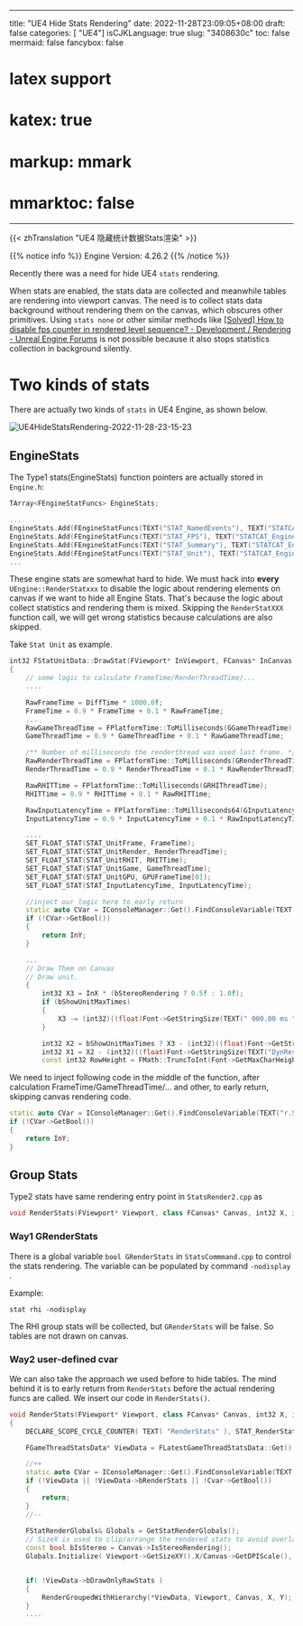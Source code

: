 
---
title: "UE4 Hide Stats Rendering"
date: 2022-11-28T23:09:05+08:00
draft: false
categories: [ "UE4"]
isCJKLanguage: true
slug: "3408630c"
toc: false
mermaid: false
fancybox: false
# latex support
# katex: true
# markup: mmark
# mmarktoc: false 
---

{{< zhTranslation "UE4 隐藏统计数据Stats渲染" >}} 

{{% notice info %}}
Engine Version: 4.26.2
{{% /notice %}}

Recently there was a need for hide UE4 `stats` rendering.

When stats are enabled, the stats data are collected and meanwhile tables are rendering into viewport canvas.
The need is to collect stats data background without rendering them on the canvas, which obscures other primitives.
Using `stats none` or other similar methods like [[Solved] How to disable fps counter in rendered level sequence? - Development / Rendering - Unreal Engine Forums](https://forums.unrealengine.com/t/solved-how-to-disable-fps-counter-in-rendered-level-sequence/444255/4) is not possible because it also stops statistics collection in background silently.

# Two kinds of stats

There are actually two kinds of `stats` in UE4 Engine, as shown below.

![UE4HideStatsRendering-2022-11-28-23-15-23](https://img.blurredcode.com/img/UE4HideStatsRendering-2022-11-28-23-15-23.png?x-oss-process=style/compress)


## EngineStats

The Type1 stats(EngineStats) function pointers are actually stored in `Engine.h`:

```cpp
TArray<FEngineStatFuncs> EngineStats;
```

```cpp
...
EngineStats.Add(FEngineStatFuncs(TEXT("STAT_NamedEvents"), TEXT("STATCAT_Engine"), FText::GetEmpty(), &UEngine::RenderStatNamedEvents, &UEngine::ToggleStatNamedEvents, bIsRHS));
EngineStats.Add(FEngineStatFuncs(TEXT("STAT_FPS"), TEXT("STATCAT_Engine"), FText::GetEmpty(), &UEngine::RenderStatFPS, &UEngine::ToggleStatFPS, bIsRHS));
EngineStats.Add(FEngineStatFuncs(TEXT("STAT_Summary"), TEXT("STATCAT_Engine"), FText::GetEmpty(), &UEngine::RenderStatSummary, NULL, bIsRHS));
EngineStats.Add(FEngineStatFuncs(TEXT("STAT_Unit"), TEXT("STATCAT_Engine"), FText::GetEmpty(), &UEngine::RenderStatUnit, &UEngine::ToggleStatUnit, bIsRHS));
...
```

These engine stats are somewhat hard to hide.
We must hack into **every** `UEngine::RenderStatxxx` to disable the logic about rendering elements on canvas if we want to hide all Engine Stats.
That's because the logic about collect statistics and rendering them is mixed. 
Skipping the `RenderStatXXX` function call, we will get wrong statistics because calculations are also skipped.

Take `Stat Unit` as example.


```cpp
int32 FStatUnitData::DrawStat(FViewport* InViewport, FCanvas* InCanvas, int32 InX, int32 InY)
{
    // some logic to calculate FrameTime/RenderThreadTime/...
    ....

    RawFrameTime = DiffTime * 1000.0f;
    FrameTime = 0.9 * FrameTime + 0.1 * RawFrameTime;
    ...
    RawGameThreadTime = FPlatformTime::ToMilliseconds(GGameThreadTime);
    GameThreadTime = 0.9 * GameThreadTime + 0.1 * RawGameThreadTime;

    /** Number of milliseconds the renderthread was used last frame. */
    RawRenderThreadTime = FPlatformTime::ToMilliseconds(GRenderThreadTime);
    RenderThreadTime = 0.9 * RenderThreadTime + 0.1 * RawRenderThreadTime;

    RawRHITTime = FPlatformTime::ToMilliseconds(GRHIThreadTime);
    RHITTime = 0.9 * RHITTime + 0.1 * RawRHITTime;

    RawInputLatencyTime = FPlatformTime::ToMilliseconds64(GInputLatencyTime);
    InputLatencyTime = 0.9 * InputLatencyTime + 0.1 * RawInputLatencyTime;

    ....
    SET_FLOAT_STAT(STAT_UnitFrame, FrameTime);
    SET_FLOAT_STAT(STAT_UnitRender, RenderThreadTime);
    SET_FLOAT_STAT(STAT_UnitRHIT, RHITTime);
    SET_FLOAT_STAT(STAT_UnitGame, GameThreadTime);
    SET_FLOAT_STAT(STAT_UnitGPU, GPUFrameTime[0]);
    SET_FLOAT_STAT(STAT_InputLatencyTime, InputLatencyTime);

    //inject our logic here to early return
    static auto CVar = IConsoleManager::Get().FindConsoleVariable(TEXT("r.StatsRendering"));
    if (!CVar->GetBool())
    {
        return InY;
    }

    ...
    // Draw Them on Canvas
    // Draw unit.
    {
        int32 X3 = InX * (bStereoRendering ? 0.5f : 1.0f);
        if (bShowUnitMaxTimes)
        {
            X3 -= (int32)((float)Font->GetStringSize(TEXT(" 000.00 ms ")));
        }

        int32 X2 = bShowUnitMaxTimes ? X3 - (int32)((float)Font->GetStringSize(TEXT(" 000.00 ms "))) : X3;
        int32 X1 = X2 - (int32)((float)Font->GetStringSize(TEXT("DynRes: ")));
        const int32 RowHeight = FMath::TruncToInt(Font->GetMaxCharHeight() * 1.1f);

```

We need to inject following code in the middle of the function, after calculation FrameTime/GameThreadTime/... and other, to early return, skipping canvas rendering code.

```cpp
static auto CVar = IConsoleManager::Get().FindConsoleVariable(TEXT("r.StatsRendering"));
if (!CVar->GetBool())
{
    return InY;
}
```


## Group Stats

Type2 stats have same rendering entry point in `StatsRender2.cpp` as

```cpp
void RenderStats(FViewport* Viewport, class FCanvas* Canvas, int32 X, int32 Y, int32 SafeSizeX)
```
### Way1 GRenderStats

There is a global variable `bool GRenderStats` in `StatsCommmand.cpp` to control the stats rendering.
The variable can be populated by command `-nodisplay `.

Example:

```
stat rhi -nodisplay
```

The RHI group stats will be collected, but `GRenderStats` will be false.
So tables are not drawn on canvas.


### Way2 user-defined cvar

We can also take the approach we used before to hide tables. 
The mind behind it is to early return from `RenderStats` before the actual rendering funcs are called.
We insert our code in `RenderStats()`.

```cpp
void RenderStats(FViewport* Viewport, class FCanvas* Canvas, int32 X, int32 Y, int32 SafeSizeX)
{
    DECLARE_SCOPE_CYCLE_COUNTER( TEXT( "RenderStats" ), STAT_RenderStats, STATGROUP_StatSystem );

    FGameThreadStatsData* ViewData = FLatestGameThreadStatsData::Get().Latest;

    //++
    static auto CVar = IConsoleManager::Get().FindConsoleVariable(TEXT("r.StatsRendering"));
    if (!ViewData || !ViewData->bRenderStats || !Cvar->GetBool())
    {
        return;
    }
    //--
    
    FStatRenderGlobals& Globals = GetStatRenderGlobals();
    // SizeX is used to clip/arrange the rendered stats to avoid overlay in stereo mode.
    const bool bIsStereo = Canvas->IsStereoRendering();
    Globals.Initialize( Viewport->GetSizeXY().X/Canvas->GetDPIScale(), Viewport->GetSizeXY().Y/Canvas->GetDPIScale(), SafeSizeX, bIsStereo );


    if( !ViewData->bDrawOnlyRawStats )
    {
        RenderGroupedWithHierarchy(*ViewData, Viewport, Canvas, X, Y);
    }
    ....
```




